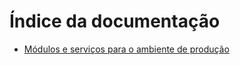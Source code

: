 # Índice da documentação

* [Módulos e serviços para o ambiente de produção](production-services.md)